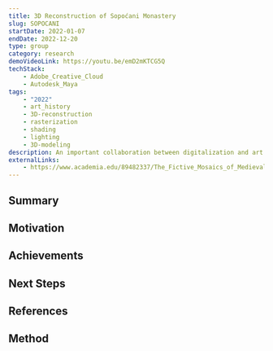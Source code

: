 ```yaml
---
title: 3D Reconstruction of Sopoćani Monastery
slug: SOPOCANI
startDate: 2022-01-07
endDate: 2022-12-20
type: group
category: research
demoVideoLink: https://youtu.be/emD2mKTCG5Q
techStack:
    - Adobe_Creative_Cloud
    - Autodesk_Maya
tags:
    - "2022"
    - art_history
    - 3D-reconstruction
    - rasterization
    - shading
    - lighting
    - 3D-modeling
description: An important collaboration between digitalization and art history -- using modern computer shading and rendering techniques to reconstruct lost artifacts and murals of Medieval Serbia.
externalLinks:
    - https://www.academia.edu/89482337/The_Fictive_Mosaics_of_Medieval_Serbia
---
```


## Summary

## Motivation

## Achievements

## Next Steps

## References

## Method
